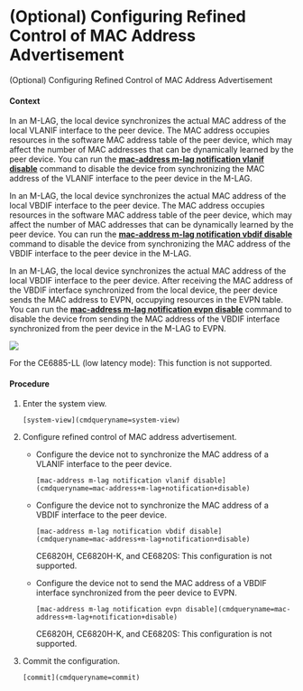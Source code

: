 (Optional) Configuring Refined Control of MAC Address Advertisement
===================================================================

(Optional) Configuring Refined Control of MAC Address Advertisement

#### Context

In an M-LAG, the local device synchronizes the actual MAC address of the local VLANIF interface to the peer device. The MAC address occupies resources in the software MAC address table of the peer device, which may affect the number of MAC addresses that can be dynamically learned by the peer device. You can run the [**mac-address m-lag notification vlanif disable**](cmdqueryname=mac-address+m-lag+notification+disable) command to disable the device from synchronizing the MAC address of the VLANIF interface to the peer device in the M-LAG.

In an M-LAG, the local device synchronizes the actual MAC address of the local VBDIF interface to the peer device. The MAC address occupies resources in the software MAC address table of the peer device, which may affect the number of MAC addresses that can be dynamically learned by the peer device. You can run the [**mac-address m-lag notification vbdif disable**](cmdqueryname=mac-address+m-lag+notification+disable) command to disable the device from synchronizing the MAC address of the VBDIF interface to the peer device in the M-LAG.

In an M-LAG, the local device synchronizes the actual MAC address of the local VBDIF interface to the peer device. After receiving the MAC address of the VBDIF interface synchronized from the local device, the peer device sends the MAC address to EVPN, occupying resources in the EVPN table. You can run the [**mac-address m-lag notification evpn disable**](cmdqueryname=mac-address+m-lag+notification+disable) command to disable the device from sending the MAC address of the VBDIF interface synchronized from the peer device in the M-LAG to EVPN.

![](../public_sys-resources/note_3.0-en-us.png) 

For the CE6885-LL (low latency mode): This function is not supported.



#### Procedure

1. Enter the system view.
   
   
   ```
   [system-view](cmdqueryname=system-view)
   ```
2. Configure refined control of MAC address advertisement.
   
   
   * Configure the device not to synchronize the MAC address of a VLANIF interface to the peer device.
     ```
     [mac-address m-lag notification vlanif disable](cmdqueryname=mac-address+m-lag+notification+disable)
     ```
   * Configure the device not to synchronize the MAC address of a VBDIF interface to the peer device.
     ```
     [mac-address m-lag notification vbdif disable](cmdqueryname=mac-address+m-lag+notification+disable)
     ```
     
     CE6820H, CE6820H-K, and CE6820S: This configuration is not supported.
   * Configure the device not to send the MAC address of a VBDIF interface synchronized from the peer device to EVPN.
     ```
     [mac-address m-lag notification evpn disable](cmdqueryname=mac-address+m-lag+notification+disable)
     ```
     
     CE6820H, CE6820H-K, and CE6820S: This configuration is not supported.
3. Commit the configuration.
   
   
   ```
   [commit](cmdqueryname=commit)
   ```